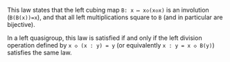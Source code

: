 This law states that the left cubing map `B: x ↦ x◇(x◇x)` is an involution (`B(B(x))=x`), and that all left multiplications square to `B` (and in particular are bijective).

In a left quasigroup, this law is satisfied if and only if the left division operation defined by `x ◇ (x : y) = y` (or equivalently `x : y = x ◇ B(y)`) satisfies the same law.
